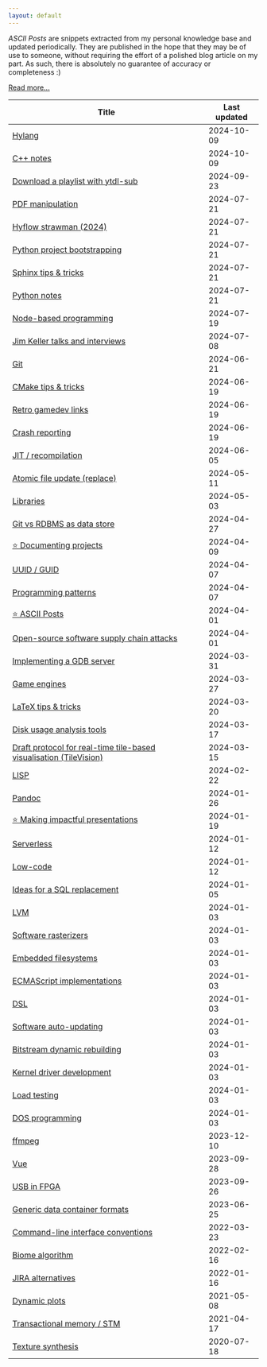 ```yaml
---
layout: default
---
```


_ASCII Posts_ are snippets extracted from my personal knowledge base and updated periodically.
They are published in the hope that they may be of use to someone, without requiring the effort of a polished blog article on my part.
As such, there is absolutely no guarantee of accuracy or completeness :)

[Read more...](posts/ASCII-Posts.html)
                
|Title|Last updated|
|-----|------------|
|[Hylang](posts/Hylang.html)|2024-10-09|
|[C++ notes](posts/C++-notes.html)|2024-10-09|
|[Download a playlist with ytdl-sub](posts/Download-a-playlist-with-ytdl-sub.html)|2024-09-23|
|[PDF manipulation](posts/PDF-manipulation.html)|2024-07-21|
|[Hyflow strawman (2024)](posts/Hyflow-strawman-(2024).html)|2024-07-21|
|[Python project bootstrapping](posts/Python-project-bootstrapping.html)|2024-07-21|
|[Sphinx tips & tricks](posts/Sphinx-tips-&-tricks.html)|2024-07-21|
|[Python notes](posts/Python-notes.html)|2024-07-21|
|[Node-based programming](posts/Node-based-programming.html)|2024-07-19|
|[Jim Keller talks and interviews](posts/Jim-Keller-talks-and-interviews.html)|2024-07-08|
|[Git](posts/Git.html)|2024-06-21|
|[CMake tips & tricks](posts/CMake-tips-&-tricks.html)|2024-06-19|
|[Retro gamedev links](posts/Retro-gamedev-links.html)|2024-06-19|
|[Crash reporting](posts/Crash-reporting.html)|2024-06-19|
|[JIT / recompilation](posts/JIT---recompilation.html)|2024-06-05|
|[Atomic file update (replace)](posts/Atomic-file-update-(replace).html)|2024-05-11|
|[Libraries](posts/Libraries.html)|2024-05-03|
|[Git vs RDBMS as data store](posts/Git-vs-RDBMS-as-data-store.html)|2024-04-27|
|[&#x2B50; Documenting projects](posts/Documenting-projects.html)|2024-04-09|
|[UUID / GUID](posts/UUID---GUID.html)|2024-04-07|
|[Programming patterns](posts/Programming-patterns.html)|2024-04-07|
|[&#x2B50; ASCII Posts](posts/ASCII-Posts.html)|2024-04-01|
|[Open-source software supply chain attacks](posts/Open-source-software-supply-chain-attacks.html)|2024-04-01|
|[Implementing a GDB server](posts/Implementing-a-GDB-server.html)|2024-03-31|
|[Game engines](posts/Game-engines.html)|2024-03-27|
|[LaTeX tips & tricks](posts/LaTeX-tips-&-tricks.html)|2024-03-20|
|[Disk usage analysis tools](posts/Disk-usage-analysis-tools.html)|2024-03-17|
|[Draft protocol for real-time tile-based visualisation (TileVision)](posts/Draft-protocol-for-real-time-tile-based-visualisation-(TileVision).html)|2024-03-15|
|[LISP](posts/LISP.html)|2024-02-22|
|[Pandoc](posts/Pandoc.html)|2024-01-26|
|[&#x2B50; Making impactful presentations](posts/Making-impactful-presentations.html)|2024-01-19|
|[Serverless](posts/Serverless.html)|2024-01-12|
|[Low-code](posts/Low-code.html)|2024-01-12|
|[Ideas for a SQL replacement](posts/Ideas-for-a-SQL-replacement.html)|2024-01-05|
|[LVM](posts/LVM.html)|2024-01-03|
|[Software rasterizers](posts/Software-rasterizers.html)|2024-01-03|
|[Embedded filesystems](posts/Embedded-filesystems.html)|2024-01-03|
|[ECMAScript implementations](posts/ECMAScript-implementations.html)|2024-01-03|
|[DSL](posts/DSL.html)|2024-01-03|
|[Software auto-updating](posts/Software-auto-updating.html)|2024-01-03|
|[Bitstream dynamic rebuilding](posts/Bitstream-dynamic-rebuilding.html)|2024-01-03|
|[Kernel driver development](posts/Kernel-driver-development.html)|2024-01-03|
|[Load testing](posts/Load-testing.html)|2024-01-03|
|[DOS programming](posts/DOS-programming.html)|2024-01-03|
|[ffmpeg](posts/ffmpeg.html)|2023-12-10|
|[Vue](posts/Vue.html)|2023-09-28|
|[USB in FPGA](posts/USB-in-FPGA.html)|2023-09-26|
|[Generic data container formats](posts/Generic-data-container-formats.html)|2023-06-25|
|[Command-line interface conventions](posts/Command-line-interface-conventions.html)|2022-03-23|
|[Biome algorithm](posts/Biome-algorithm.html)|2022-02-16|
|[JIRA alternatives](posts/JIRA-alternatives.html)|2022-01-16|
|[Dynamic plots](posts/Dynamic-plots.html)|2021-05-08|
|[Transactional memory / STM](posts/Transactional-memory---STM.html)|2021-04-17|
|[Texture synthesis](posts/Texture-synthesis.html)|2020-07-18|
